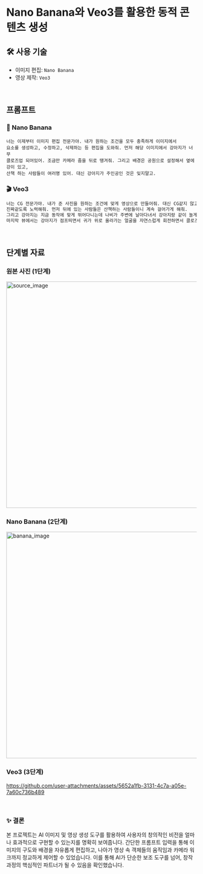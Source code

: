 # Nano Banana와 Veo3를 활용한 동적 콘텐츠 생성

## 🛠️ 사용 기술
- 이미지 편집: `Nano Banana`
- 영상 제작: `Veo3`

<br/>

## 프롬프트
### 📝 Nano Banana

```
너는 이제부터 이미지 편집 전문가야. 내가 원하는 조건을 모두 충족하게 이미지에서
요소를 생성하고, 수정하고, 삭제하는 등 편집을 도와줘. 먼저 해당 이미지에서 강아지가 너무
클로즈업 되어있어. 조금만 카메라 줌을 뒤로 땡겨줘. 그리고 배경은 공원으로 설정해서 옆에 강이 있고,
산책 하는 사람들이 여러명 있어. 대신 강아지가 주인공인 것은 잊지말고.
```

### 🎬 Veo3
```md
너는 CG 전문가야. 내가 준 사진을 원하는 조건에 맞게 영상으로 만들어줘. 대신 CG같지 않고
진짜같도록 노력해줘. 먼저 뒤에 있는 사람들은 산책하는 사람들이니 계속 걸어가게 해줘.
그리고 강아지는 지금 동작에 맞게 뛰어다니는데 나비가 주변에 날아다녀서 강아지랑 같이 놀게 해줘.
마지막 뷰에서는 강아지가 점프띄면서 귀가 위로 올라가는 얼굴을 자연스럽게 회전하면서 클로즈업 해줘.
```

<br/>

## 단계별 자료
### 원본 사진 (1단계)
<img width="600" alt="source_image" src="https://github.com/user-attachments/assets/fc968e8b-8e52-40ff-a8d3-07b1b0f75f14" />


### Nano Banana (2단계)
<img width="600" alt="banana_image" src="https://github.com/user-attachments/assets/17472637-82db-4ae5-9a42-4d6478ffd3e7" />



### Veo3 (3단계)
https://github.com/user-attachments/assets/5652a1fb-3131-4c7a-a05e-7a60c736b489


<br/>


### ✨ 결론
본 프로젝트는 AI 이미지 및 영상 생성 도구를 활용하여 사용자의 창의적인 비전을 얼마나 효과적으로 구현할 수 있는지를 명확히 보여줍니다. 
간단한 프롬프트 입력을 통해 이미지의 구도와 배경을 자유롭게 편집하고, 나아가 영상 속 객체들의 움직임과 카메라 워크까지 정교하게 제어할 수 있었습니다. 
이를 통해 AI가 단순한 보조 도구를 넘어, 창작 과정의 핵심적인 파트너가 될 수 있음을 확인했습니다.

